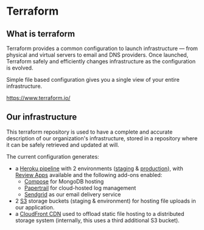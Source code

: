 # Terraform

## What is terraform
Terraform provides a common configuration to launch infrastructure — from physical and virtual servers to email and DNS providers. Once launched, Terraform safely and efficiently changes infrastructure as the configuration is evolved.

Simple file based configuration gives you a single view of your entire infrastructure.

https://www.terraform.io/

## Our infrastructure
This terraform repository is used to have a complete and accurate description of our organization's infrastructure, stored in a repository where it can be safely retrieved and updated at will.

The current configuration generates:
- a [Heroku pipeline](https://devcenter.heroku.com/articles/pipelines) with 2 environments ([staging](https://forumorg-staging.herokuapp.com) & [production](https://www.forumorg.org)), with [Review Apps](https://devcenter.heroku.com/articles/github-integration-review-apps) available and the following add-ons enabled:
	* [Compose](https://www.compose.com/databases/mongodb) for MongoDB hosting
	* [Papertrail](https://papertrailapp.com/) for cloud-hosted log management
	* [Sendgrid](https://sendgrid.com/) as our email delivery service
- 2 [S3](https://aws.amazon.com/s3/) storage buckets (staging & environment) for hosting file uploads in our application.
- a [CloudFront CDN](https://aws.amazon.com/fr/cloudfront/) used to offload static file hosting to a distributed storage system (internally, this uses a third additional S3 bucket).